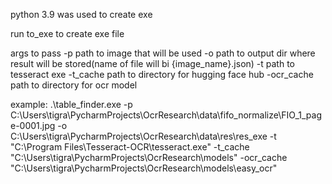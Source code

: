 python 3.9 was used to create exe

run to_exe to create exe file

args to pass
-p  path to image that will be used
-o path to output dir where result will be stored(name of file will bi {image_name}.json)
-t path to tesseract exe
-t_cache path to directory for hugging face hub 
-ocr_cache path to directory for ocr model

example:
.\table_finder.exe -p C:\Users\tigra\PycharmProjects\OcrResearch\data\fifo_normalize\FIO_1_page-0001.jpg -o C:\Users\tigra\PycharmProjects\OcrResearch\data\res\res_exe -t "C:\Program Files\Tesseract-OCR\tesseract.exe" -t_cache "C:\Users\tigra\PycharmProjects\OcrResearch\models" -ocr_cache "C:\Users\tigra\PycharmProjects\OcrResearch\models\easy_ocr"